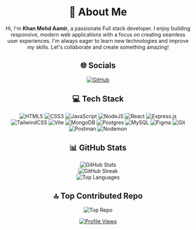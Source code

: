 <div align="center">

# 💫 About Me
Hi, I'm **Khan Mohd Aamir**, a passionate Full stack developer. I enjoy building responsive, modern web applications with a focus on creating seamless user experiences. I'm always eager to learn new technologies and improve my skills. Let's collaborate and create something amazing!

## 🌐 Socials
[![GitHub](https://img.shields.io/badge/github-%23121011.svg?style=for-the-badge&logo=github&logoColor=white)](https://github.com/Khan-Aamir01) 

## 💻 Tech Stack
![HTML5](https://img.shields.io/badge/html5-%23E34F26.svg?style=for-the-badge&logo=html5&logoColor=white) 
![CSS3](https://img.shields.io/badge/css3-%231572B6.svg?style=for-the-badge&logo=css3&logoColor=white) 
![JavaScript](https://img.shields.io/badge/javascript-%23323330.svg?style=for-the-badge&logo=javascript&logoColor=%23F7DF1E) 
![NodeJS](https://img.shields.io/badge/node.js-6DA55F?style=for-the-badge&logo=node.js&logoColor=white) 
![React](https://img.shields.io/badge/react-%2320232a.svg?style=for-the-badge&logo=react&logoColor=%2361DAFB) 
![Express.js](https://img.shields.io/badge/express.js-%23404d59.svg?style=for-the-badge&logo=express&logoColor=%2361DAFB) 
![TailwindCSS](https://img.shields.io/badge/tailwindcss-%2338B2AC.svg?style=for-the-badge&logo=tailwind-css&logoColor=white) 
![Vite](https://img.shields.io/badge/vite-%23646CFF.svg?style=for-the-badge&logo=vite&logoColor=white) 
![MongoDB](https://img.shields.io/badge/MongoDB-%234ea94b.svg?style=for-the-badge&logo=mongodb&logoColor=white) 
![Postgres](https://img.shields.io/badge/postgres-%23316192.svg?style=for-the-badge&logo=postgresql&logoColor=white) 
![MySQL](https://img.shields.io/badge/mysql-4479A1.svg?style=for-the-badge&logo=mysql&logoColor=white) 
![Figma](https://img.shields.io/badge/figma-%23F24E1E.svg?style=for-the-badge&logo=figma&logoColor=white) 
![Git](https://img.shields.io/badge/git-%23F05033.svg?style=for-the-badge&logo=git&logoColor=white) 
![Postman](https://img.shields.io/badge/Postman-FF6C37?style=for-the-badge&logo=postman&logoColor=white) 
![Nodemon](https://img.shields.io/badge/NODEMON-%23323330.svg?style=for-the-badge&logo=nodemon&logoColor=%BBDEAD)

## 📊 GitHub Stats
![GitHub Stats](https://github-readme-stats.vercel.app/api?username=Khan-Aamir01&theme=radical&hide_border=true&include_all_commits=false&count_private=true)<br/>
![GitHub Streak](https://github-readme-streak-stats.herokuapp.com/?user=Khan-Aamir01&theme=radical&hide_border=true)<br/>
![Top Languages](https://github-readme-stats.vercel.app/api/top-langs/?username=Khan-Aamir01&theme=radical&hide_border=true&include_all_commits=false&count_private=true&layout=compact)

## 🔝 Top Contributed Repo
![Top Repo](https://github-contributor-stats.vercel.app/api?username=Khan-Aamir01&limit=5&theme=radical&combine_all_yearly_contributions=true)

[![Profile Views](https://visitcount.itsvg.in/api?id=Khan-Aamir01&icon=5&color=0)](https://visitcount.itsvg.in)

</div>
